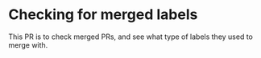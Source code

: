 # Checking for merged labels

This PR is to check merged PRs, and see what type of labels they used to merge with.